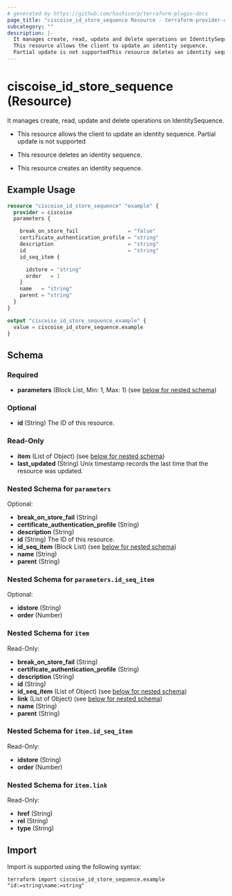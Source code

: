 ```yaml
---
# generated by https://github.com/hashicorp/terraform-plugin-docs
page_title: "ciscoise_id_store_sequence Resource - terraform-provider-ciscoise"
subcategory: ""
description: |-
  It manages create, read, update and delete operations on IdentitySequence.
  This resource allows the client to update an identity sequence.
  Partial update is not supportedThis resource deletes an identity sequence.This resource creates an identity sequence.
---
```


# ciscoise_id_store_sequence (Resource)

It manages create, read, update and delete operations on IdentitySequence.

- This resource allows the client to update an identity sequence.
Partial update is not supported

- This resource deletes an identity sequence.

- This resource creates an identity sequence.

## Example Usage

```terraform
resource "ciscoise_id_store_sequence" "example" {
  provider = ciscoise
  parameters {

    break_on_store_fail                = "false"
    certificate_authentication_profile = "string"
    description                        = "string"
    id                                 = "string"
    id_seq_item {

      idstore = "string"
      order   = 1
    }
    name   = "string"
    parent = "string"
  }
}

output "ciscoise_id_store_sequence_example" {
  value = ciscoise_id_store_sequence.example
}
```

<!-- schema generated by tfplugindocs -->
## Schema

### Required

- **parameters** (Block List, Min: 1, Max: 1) (see [below for nested schema](#nestedblock--parameters))

### Optional

- **id** (String) The ID of this resource.

### Read-Only

- **item** (List of Object) (see [below for nested schema](#nestedatt--item))
- **last_updated** (String) Unix timestamp records the last time that the resource was updated.

<a id="nestedblock--parameters"></a>
### Nested Schema for `parameters`

Optional:

- **break_on_store_fail** (String)
- **certificate_authentication_profile** (String)
- **description** (String)
- **id** (String) The ID of this resource.
- **id_seq_item** (Block List) (see [below for nested schema](#nestedblock--parameters--id_seq_item))
- **name** (String)
- **parent** (String)

<a id="nestedblock--parameters--id_seq_item"></a>
### Nested Schema for `parameters.id_seq_item`

Optional:

- **idstore** (String)
- **order** (Number)



<a id="nestedatt--item"></a>
### Nested Schema for `item`

Read-Only:

- **break_on_store_fail** (String)
- **certificate_authentication_profile** (String)
- **description** (String)
- **id** (String)
- **id_seq_item** (List of Object) (see [below for nested schema](#nestedobjatt--item--id_seq_item))
- **link** (List of Object) (see [below for nested schema](#nestedobjatt--item--link))
- **name** (String)
- **parent** (String)

<a id="nestedobjatt--item--id_seq_item"></a>
### Nested Schema for `item.id_seq_item`

Read-Only:

- **idstore** (String)
- **order** (Number)


<a id="nestedobjatt--item--link"></a>
### Nested Schema for `item.link`

Read-Only:

- **href** (String)
- **rel** (String)
- **type** (String)

## Import

Import is supported using the following syntax:

```shell
terraform import ciscoise_id_store_sequence.example "id:=string\name:=string"
```
